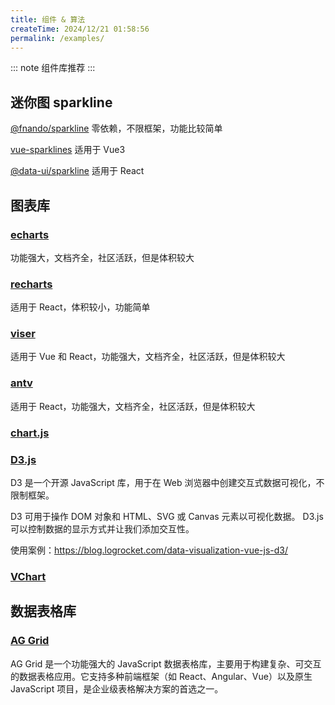 ```yaml
---
title: 组件 & 算法
createTime: 2024/12/21 01:58:56
permalink: /examples/
---
```


::: note
组件库推荐
:::

## 迷你图 sparkline

[@fnando/sparkline](https://www.npmjs.com/package/@fnando/sparkline)
零依赖，不限框架，功能比较简单

[vue-sparklines](https://www.npmjs.com/package/vue-sparklines)
适用于 Vue3

[@data-ui/sparkline](https://www.npmjs.com/package/@data-ui/sparkline)
适用于 React

## 图表库

### [echarts](https://echarts.apache.org/zh/index.html)

功能强大，文档齐全，社区活跃，但是体积较大

### [recharts](https://recharts.org/)

适用于 React，体积较小，功能简单

### [viser](https://viserjs.github.io/)

适用于 Vue 和 React，功能强大，文档齐全，社区活跃，但是体积较大

### [antv](https://antv.antgroup.com/)

适用于 React，功能强大，文档齐全，社区活跃，但是体积较大

### [chart.js](https://www.chartjs.org/docs/latest/)

### [D3.js](https://d3js.org/)

D3 是一个开源 JavaScript 库，用于在 Web 浏览器中创建交互式数据可视化，不限制框架。

D3 可用于操作 DOM 对象和 HTML、SVG 或 Canvas 元素以可视化数据。 D3.js 可以控制数据的显示方式并让我们添加交互性。

使用案例：https://blog.logrocket.com/data-visualization-vue-js-d3/

### [VChart](https://www.visactor.io/vchart)

## 数据表格库

### [AG Grid](https://www.ag-grid.com/)

AG Grid 是一个功能强大的 JavaScript 数据表格库，主要用于构建复杂、可交互的数据表格应用。它支持多种前端框架（如 React、Angular、Vue）以及原生 JavaScript 项目，是企业级表格解决方案的首选之一。
